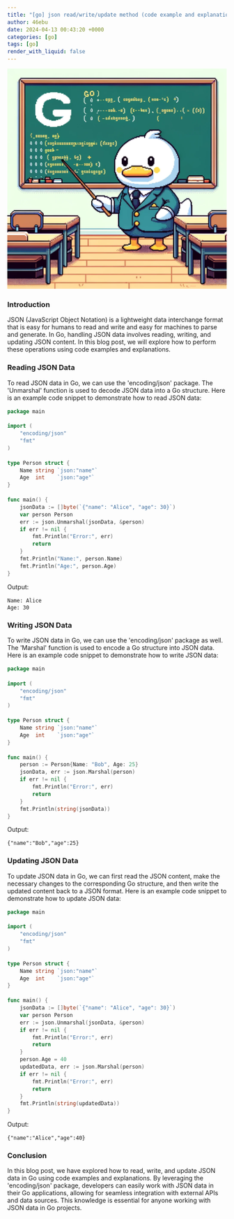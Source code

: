 ```yaml
---
title: "[go] json read/write/update method (code example and explanation)"
author: 46ebu
date: 2024-04-13 00:43:20 +0000
categories: [go]
tags: [go]
render_with_liquid: false
---
```


![Intro](/assets/img/post/go.png)
### Introduction
JSON (JavaScript Object Notation) is a lightweight data interchange format that is easy for humans to read and write and easy for machines to parse and generate. In Go, handling JSON data involves reading, writing, and updating JSON content. In this blog post, we will explore how to perform these operations using code examples and explanations.

### Reading JSON Data
To read JSON data in Go, we can use the 'encoding/json' package. The 'Unmarshal' function is used to decode JSON data into a Go structure. Here is an example code snippet to demonstrate how to read JSON data:

```go
package main

import (
	"encoding/json"
	"fmt"
)

type Person struct {
	Name string `json:"name"`
	Age  int    `json:"age"`
}

func main() {
	jsonData := []byte(`{"name": "Alice", "age": 30}`)
	var person Person
	err := json.Unmarshal(jsonData, &person)
	if err != nil {
		fmt.Println("Error:", err)
		return
	}
	fmt.Println("Name:", person.Name)
	fmt.Println("Age:", person.Age)
}
```

Output:
```
Name: Alice
Age: 30
```

### Writing JSON Data
To write JSON data in Go, we can use the 'encoding/json' package as well. The 'Marshal' function is used to encode a Go structure into JSON data. Here is an example code snippet to demonstrate how to write JSON data:

```go
package main

import (
	"encoding/json"
	"fmt"
)

type Person struct {
	Name string `json:"name"`
	Age  int    `json:"age"`
}

func main() {
	person := Person{Name: "Bob", Age: 25}
	jsonData, err := json.Marshal(person)
	if err != nil {
		fmt.Println("Error:", err)
		return
	}
	fmt.Println(string(jsonData))
}
```

Output:
```
{"name":"Bob","age":25}
```

### Updating JSON Data
To update JSON data in Go, we can first read the JSON content, make the necessary changes to the corresponding Go structure, and then write the updated content back to a JSON format. Here is an example code snippet to demonstrate how to update JSON data:

```go
package main

import (
	"encoding/json"
	"fmt"
)

type Person struct {
	Name string `json:"name"`
	Age  int    `json:"age"`
}

func main() {
	jsonData := []byte(`{"name": "Alice", "age": 30}`)
	var person Person
	err := json.Unmarshal(jsonData, &person)
	if err != nil {
		fmt.Println("Error:", err)
		return
	}
	person.Age = 40
	updatedData, err := json.Marshal(person)
	if err != nil {
		fmt.Println("Error:", err)
		return
	}
	fmt.Println(string(updatedData))
}
```

Output:
```
{"name":"Alice","age":40}
```

### Conclusion
In this blog post, we have explored how to read, write, and update JSON data in Go using code examples and explanations. By leveraging the 'encoding/json' package, developers can easily work with JSON data in their Go applications, allowing for seamless integration with external APIs and data sources. This knowledge is essential for anyone working with JSON data in Go projects.
